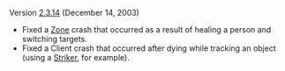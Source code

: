 Version [2.3.14](2.3.14.md) (December 14, 2003)

- Fixed a [Zone](../terminology/Zone.md) crash that occurred as a result of healing a person
  and switching targets.
- Fixed a Client crash that occurred after dying while tracking an
  object (using a [Striker](../weapons/Striker.md), for example).


